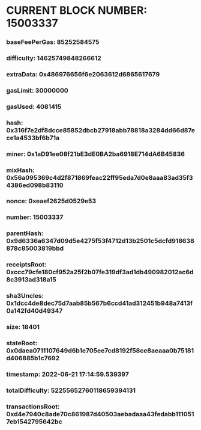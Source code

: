 # CURRENT BLOCK NUMBER: 15003337

### baseFeePerGas: 85252584575
### difficulty: 14625749848266612
### extraData: 0x486976656f6e2063612d6865617679
### gasLimit: 30000000
### gasUsed: 4081415
### hash: 0x316f7e2df8dcce85852dbcb27918abb78818a3284dd66d87ece1a4533bf6b71a
### miner: 0x1aD91ee08f21bE3dE0BA2ba6918E714dA6B45836
### mixHash: 0x56a095369c4d2f871869feac22ff95eda7d0e8aaa83ad35f34386ed098b83110
### nonce: 0xeaef2625d0529e53
### number: 15003337
### parentHash: 0x9d6336a6347d09d5e4275f53f4712d13b2501c5dcfd918638878c85003819bbd
### receiptsRoot: 0xccc79cfe180cf952a25f2b07fe319df3ad1db490982012ac6d8c3913ad318a15
### sha3Uncles: 0x1dcc4de8dec75d7aab85b567b6ccd41ad312451b948a7413f0a142fd40d49347
### size: 18401
### stateRoot: 0x0daea0711107649d6b1e705ee7cd8192f58ce8aeaaa0b75181d406885b1c7692
### timestamp: 2022-06-21 17:14:59.539397
### totalDifficulty: 52255652760118659394131
### transactionsRoot: 0xd4e7940c8ade70c861987d40503aebadaaa43fedabb1110517eb1542795642bc
